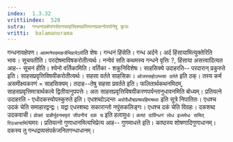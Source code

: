 ```yaml
---
index:  1.3.32
vrittiindex:  528
sutra:  गन्धनावक्षेपणसेवनसाहसिक्यप्रतियत्नप्रकनोपयोगेषु कृञः
vritti:  balamanorama 
---
```


गन्धनावक्षेपण। `आत्मनेपदमकर्त्रभिप्रायेऽपी`ति शेषः। गन्धनं हिंसेति। गन्ध अर्दने। अर्द हिंसायामित्युक्तेरिति भावः। सूचयतीति। परदोषमाविषकरोतीत्यर्थः। नन्वेवं सति कथमस्य गन्धने वृत्तिः ?, हिंसाया असत्त्वादित्यत आह-- सूचनं हीति। श्येनो वर्तिकामिति। वर्तिका - शकुनिविशेषः। साहसिक्ये उदाहरति-- परदारान् प्रकुरुते इति। साहसप्रवृत्तिविषयीकरोतीत्यर्थः। सहसा वर्तते साहसिकः। `ओजस्सहोऽम्भसा वर्तते` इति ठक्। तस्य कर्म असमीक्ष्यकरणं = साहसिक्यम्। तदाह--तेषु सहसा प्रवर्तते इति। फलितार्थकथनमिदम्, साहसप्रवृत्तिमात्रार्थकत्वे द्वितीयानुपपत्तेः। अतः साहसप्रवृत्तिविषयीकरणपर्यन्तानुधावनमिति बोध्यम्। प्रतियत्ने उदाहरति - एधोदकस्योपस्कुरुते इति। एधशब्दोऽदन्तः `अवोदैधौद्मप्रश्रथहिमश्रथाः` इति सूत्रे निपातितः। एधश्च उदकं चेति समाहारद्वन्द्वः। यद्वा एधस्शब्दः सकारान्तो नपुंसकलिङ्गः। एधश्च दकं चेति विग्रहः। दकशब्द उदकवाची। `प्रोक्तं प्राज्ञैर्भुवनममृतं जीवनीयं दकं च` इति हलायुधः। `काष्ठं दार्विन्धनं त्वेध इध्ममेधः समित् रिउआयामि`त्यमरः। प्रतियत्नो गुणाधानमित्यभिप्रेत्य आह-- गुणमाधत्ते इति। काष्ठस्य शोषणादिगुणाधानम्। दकस्य तु गन्धद्रव्यसंपर्कजनितगन्धाधानम्।

